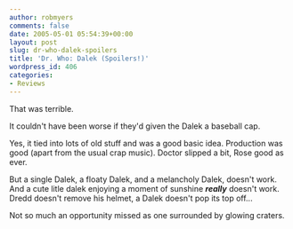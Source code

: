 ```yaml
---
author: robmyers
comments: false
date: 2005-05-01 05:54:39+00:00
layout: post
slug: dr-who-dalek-spoilers
title: 'Dr. Who: Dalek (Spoilers!)'
wordpress_id: 406
categories:
- Reviews
---
```


That was terrible.  
  
It couldn't have been worse if they'd given the Dalek a baseball cap.  
  
Yes, it tied into lots of old stuff and was a good basic idea. Production was good (apart from the usual crap music). Doctor slipped a bit, Rose good as ever.  
  
But a single Dalek, a floaty Dalek, and a melancholy Dalek, doesn't work. And a cute litle dalek enjoying a moment of sunshine **_really_** doesn't work. Dredd doesn't remove his helmet, a Dalek doesn't pop its top off...  
  
Not so much an opportunity missed as one surrounded by glowing craters.

  


